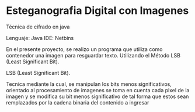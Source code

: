 # Esteganografia Digital con Imagenes
Técnica de cifrado en java

Lenguaje: Java
IDE: Netbins

En el presente proyecto, se realizo un programa que utiliza como contenedor una imagen para resguardar texto. Utilizando el Método LSB (Least Significant Bit).

LSB (Least Significant Bit).

  Tecnica mediante la cual, se manipulan los bits menos significativos, orientado al procesamiento de imagenes se toma en cuenta cada pixel de la imagen y se modifica su bit menos significativo de tal forma que estos sean remplazados por la cadena binaria del contenido a ingresar
